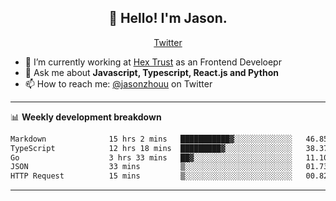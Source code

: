 <h2 align="center">👋 Hello! I'm Jason.</h2>
<p align="center">
  <a href="https://twitter.com/jasonzhouu">Twitter</a>
</p>


- 🔭 I’m currently working at [Hex Trust](https://hextrust.com/) as an Frontend Develoepr
- 💬 Ask me about **Javascript, Typescript, React.js and Python**
- 📫 How to reach me: [@jasonzhouu](https://twitter.com/jasonzhouu) on Twitter

-------

📊 **Weekly development breakdown**
<!--START_SECTION:waka-->

```txt
Markdown              15 hrs 2 mins   ███████████▓░░░░░░░░░░░░░   46.85 %
TypeScript            12 hrs 18 mins  █████████▓░░░░░░░░░░░░░░░   38.37 %
Go                    3 hrs 33 mins   ██▓░░░░░░░░░░░░░░░░░░░░░░   11.10 %
JSON                  33 mins         ▒░░░░░░░░░░░░░░░░░░░░░░░░   01.73 %
HTTP Request          15 mins         ▒░░░░░░░░░░░░░░░░░░░░░░░░   00.82 %
```

<!--END_SECTION:waka-->

-------
